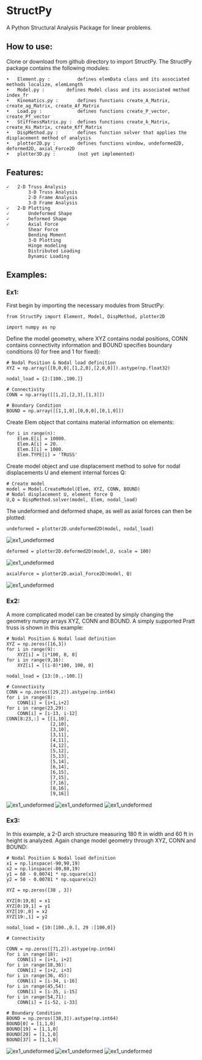 # StructPy
A Python Structural Analysis Package for linear problems. 

## How to use:

Clone or download from github directory to import StructPy. The StructPy package contains the following modules:

	•	Element.py : 	      defines elemData class and its associated methods localize, elemLength
	•	Model.py : 	      defines Model class and its associated method index_fr
	•	Kinematics.py :	      defines functions create_A_Matrix, create_ag_Matrix, create_Af_Matrix 
	•	Load.py :             defines functions create_P_vector, create_Pf_vector 
	•	StiffnessMatrix.py :  defines functions create_k_Matrix, create_Ks_Matrix, create_Kff_Matrix
	•	DispMethod.py :       defines function solver that applies the displacement method of analysis
	•	plotter2D.py : 	      defines functions window, undeformed2D, deformed2D, axial_Force2D
	•	plotter3D.py : 	      (not yet implemented)


## Features:
	✓	2-D Truss Analysis
	        3-D Truss Analysis
	        2-D Frame Analysis
	        3-D Frame Analysis
	✓	2-D Plotting
	✓	    Undeformed Shape
	✓	    Deformed Shape
	✓	    Axial Force
		    Shear Force
		    Bending Moment
	        3-D Plotting
	        Hinge modeling
	        Distributed Loading
	        Dynamic Loading

## Examples:

### Ex1:

First begin by importing the necessary modules from StructPy:

```
from StructPy import Element, Model, DispMethod, plotter2D

import numpy as np
```

Define the model geometry, where XYZ contains nodal positions, CONN contains connectivity information and BOUND specifies boundary conditions (0 for free and 1 for fixed):

```
# Nodal Position & Nodal load definition
XYZ = np.array([[0,0,0],[1,2,0],[2,0,0]]).astype(np.float32) 

nodal_load = {2:[100.,100.]}

# Connectivity
CONN = np.array([[1,2],[2,3],[1,3]])

# Boundary Condition
BOUND = np.array([[1,1,0],[0,0,0],[0,1,0]])
```
Create Elem object that contains material information on elements:

```
for i in range(n):
    Elem.E[i] = 10000.
    Elem.A[i] = 20.
    Elem.I[i] = 1000.
    Elem.TYPE[i] = 'TRUSS'
```

Create model object and use displacement method to solve for nodal displacements U and element internal forces Q:

```
# Create model    
model = Model.CreateModel(Elem, XYZ, CONN, BOUND)
# Nodal displacement U, element force Q
U,Q = DispMethod.solver(model, Elem, nodal_load)
```

The undeformed and deformed shape, as well as axial forces can then be plotted:
```
undeformed = plotter2D.undeformed2D(model, nodal_load)
```
![ex1_undeformed](https://github.com/mzp0625/StructPy/blob/master/ex1_undeformed.png) 

```
deformed = plotter2D.deformed2D(model,U, scale = 100)
```
![ex1_undeformed](https://github.com/mzp0625/StructPy/blob/master/ex1_deformed.png) 
```
axialForce = plotter2D.axial_Force2D(model, Q)
```
![ex1_undeformed](https://github.com/mzp0625/StructPy/blob/master/ex1_axial.png) 



### Ex2:

A more complicated model can be created by simply changing the geometry numpy arrays XYZ, CONN and BOUND. A simply supported Pratt truss is shown in this example:

```
# Nodal Position & Nodal load definition
XYZ = np.zeros([16,3])
for i in range(9):
    XYZ[i] = [i*100, 0, 0]
for i in range(9,16):
    XYZ[i] = [(i-8)*100, 100, 0]

nodal_load = {13:[0.,-100.]}

# Connectivity
CONN = np.zeros([29,2]).astype(np.int64)
for i in range(8):
    CONN[i] = [i+1,i+2]
for i in range(23,29):
    CONN[i] = [i-13, i-12]
CONN[8:23,:] = [[1,10],
                [2,10],
                [3,10],
                [3,11],
                [4,11],
                [4,12],
                [5,12],
                [5,13],
                [5,14],
                [6,14],
                [6,15],
                [7,15],
                [7,16],
                [8,16],
                [9,16]]
```
![ex1_undeformed](https://github.com/mzp0625/StructPy/blob/master/ex2_undeformed.png) 
![ex1_undeformed](https://github.com/mzp0625/StructPy/blob/master/ex2_deformed.png) 
![ex1_undeformed](https://github.com/mzp0625/StructPy/blob/master/ex2_axial.png) 

### Ex3:
In this example, a 2-D arch structure measuring 180 ft in width and 60 ft in height is analyzed. Again change model geometry through XYZ, CONN and BOUND:

```
# Nodal Position & Nodal load definition
x1 = np.linspace(-90,90,19)
x2 = np.linspace(-80,80,19)
y1 = 60 - 0.00741 * np.square(x1)
y2 = 50 - 0.00781 * np.square(x2)

XYZ = np.zeros([38 , 3])

XYZ[0:19,0] = x1
XYZ[0:19,1] = y1
XYZ[19:,0] = x2
XYZ[19:,1] = y2

nodal_load = {10:[100.,0.], 29 :[100,0]}

# Connectivity

CONN = np.zeros([71,2]).astype(np.int64)
for i in range(18):
    CONN[i] = [i+1, i+2]
for i in range(18,36):
    CONN[i] = [i+2, i+3]
for i in range(36, 45):
    CONN[i] = [i-34, i-16]
for i in range(45,54):
    CONN[i] = [i-35, i-15]
for i in range(54,71):
    CONN[i] = [i-52, i-33]
    
# Boundary Condition
BOUND = np.zeros([38,3]).astype(np.int64)
BOUND[0] = [1,1,0]
BOUND[19] = [1,1,0]
BOUND[20] = [1,1,0]
BOUND[37] = [1,1,0]
```
![ex1_undeformed](https://github.com/mzp0625/StructPy/blob/master/ex3_undeformed.png) 
![ex1_undeformed](https://github.com/mzp0625/StructPy/blob/master/ex3_deformed.png) 
![ex1_undeformed](https://github.com/mzp0625/StructPy/blob/master/ex3_axial.png) 



